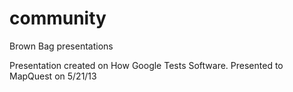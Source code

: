 community
=========

Brown Bag presentations

Presentation created on How Google Tests Software. Presented to MapQuest on 5/21/13

